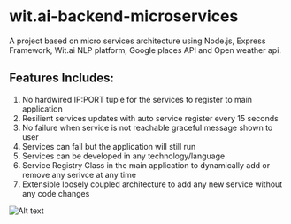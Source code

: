 # wit.ai-backend-microservices

A project based on micro services architecture using Node.js, Express Framework, Wit.ai NLP platform, Google places API
and Open weather api.

## Features Includes:
1. No hardwired IP:PORT tuple for the services to register to main application<br />
2. Resilient services updates with auto service register every 15 seconds<br />
3. No failure when service is not reachable graceful message shown to user<br />
4. Services can fail but the application will still run<br />
5. Services can be developed in any technology/language<br />
6. Service Registry Class in the main application to dynamically add or remove any serivce at any time <br />
7. Extensible loosely coupled architecture to add any new service without any code changes <br />

![Alt text](http://imgur.com/download/nnare9X "Architecture Diagram")

